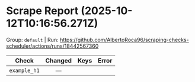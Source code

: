 # Scrape Report (2025-10-12T10:16:56.271Z)

Group: `default`  |  Run: https://github.com/AlbertoRoca96/scraping-checks-scheduler/actions/runs/18442567360

| Check | Changed | Keys | Error |
|---|:---:|:--|:--|
| `example_h1` | — |  |  |
